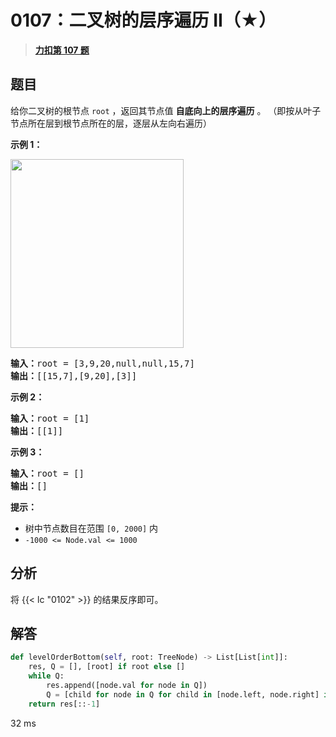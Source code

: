 # 0107：二叉树的层序遍历 II（★）


> <u>**[力扣第 107 题](https://leetcode.cn/problems/binary-tree-level-order-traversal-ii/)**</u>

## 题目

<p>给你二叉树的根节点 <code>root</code> ，返回其节点值 <strong>自底向上的层序遍历</strong> 。 （即按从叶子节点所在层到根节点所在的层，逐层从左向右遍历）</p>



<p><strong>示例 1：</strong></p>
<img alt="" src="https://assets.leetcode.com/uploads/2021/02/19/tree1.jpg" style="width: 277px; height: 302px;" />
<pre>
<strong>输入：</strong>root = [3,9,20,null,null,15,7]
<strong>输出：</strong>[[15,7],[9,20],[3]]
</pre>

<p><strong>示例 2：</strong></p>

<pre>
<strong>输入：</strong>root = [1]
<strong>输出：</strong>[[1]]
</pre>

<p><strong>示例 3：</strong></p>

<pre>
<strong>输入：</strong>root = []
<strong>输出：</strong>[]
</pre>



<p><strong>提示：</strong></p>

<ul>
<li>树中节点数目在范围 <code>[0, 2000]</code> 内</li>
<li><code>-1000 &lt;= Node.val &lt;= 1000</code></li>
</ul>


## 分析

将 {{< lc "0102" >}} 的结果反序即可。

## 解答

```python
def levelOrderBottom(self, root: TreeNode) -> List[List[int]]:
    res, Q = [], [root] if root else []
    while Q:
        res.append([node.val for node in Q])
        Q = [child for node in Q for child in [node.left, node.right] if child]
    return res[::-1]
```
32 ms

